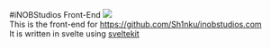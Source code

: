 #iNOBStudios Front-End
![](https://inobstudios.com/LOCCounterBadge/iNOBStudios-Svelte/responses/pybadges) <br>
This is the front-end for https://github.com/Sh1nku/inobstudios.com <br>
It is written in svelte using [sveltekit](https://kit.svelte.dev/) <br>
